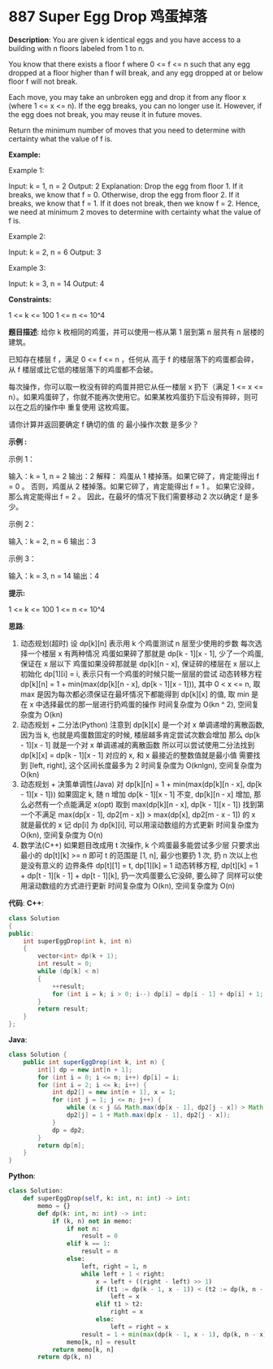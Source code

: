 # 887 Super Egg Drop 鸡蛋掉落

__Description__:
You are given k identical eggs and you have access to a building with n floors labeled from 1 to n.

You know that there exists a floor f where 0 <= f <= n such that any egg dropped at a floor higher than f will break, and any egg dropped at or below floor f will not break.

Each move, you may take an unbroken egg and drop it from any floor x (where 1 <= x <= n). If the egg breaks, you can no longer use it. However, if the egg does not break, you may reuse it in future moves.

Return the minimum number of moves that you need to determine with certainty what the value of f is.

__Example:__

Example 1:

Input: k = 1, n = 2
Output: 2
Explanation:
Drop the egg from floor 1. If it breaks, we know that f = 0.
Otherwise, drop the egg from floor 2. If it breaks, we know that f = 1.
If it does not break, then we know f = 2.
Hence, we need at minimum 2 moves to determine with certainty what the value of f is.

Example 2:

Input: k = 2, n = 6
Output: 3

Example 3:

Input: k = 3, n = 14
Output: 4

__Constraints:__

1 <= k <= 100
1 <= n <= 10^4

__题目描述__:
给你 k 枚相同的鸡蛋，并可以使用一栋从第 1 层到第 n 层共有 n 层楼的建筑。

已知存在楼层 f ，满足 0 <= f <= n ，任何从 高于 f 的楼层落下的鸡蛋都会碎，从 f 楼层或比它低的楼层落下的鸡蛋都不会破。

每次操作，你可以取一枚没有碎的鸡蛋并把它从任一楼层 x 扔下（满足 1 <= x <= n）。如果鸡蛋碎了，你就不能再次使用它。如果某枚鸡蛋扔下后没有摔碎，则可以在之后的操作中 重复使用 这枚鸡蛋。

请你计算并返回要确定 f 确切的值 的 最小操作次数 是多少？

__示例 :__

示例 1：

输入：k = 1, n = 2
输出：2
解释：
鸡蛋从 1 楼掉落。如果它碎了，肯定能得出 f = 0 。
否则，鸡蛋从 2 楼掉落。如果它碎了，肯定能得出 f = 1 。
如果它没碎，那么肯定能得出 f = 2 。
因此，在最坏的情况下我们需要移动 2 次以确定 f 是多少。

示例 2：

输入：k = 2, n = 6
输出：3

示例 3：

输入：k = 3, n = 14
输出：4

__提示:__

1 <= k <= 100
1 <= n <= 10^4

__思路__:

1. 动态规划(超时)
设 dp[k][n] 表示用 k 个鸡蛋测试 n 层至少使用的步数
每次选择一个楼层 x
有两种情况
鸡蛋如果碎了那就是 dp[k - 1][x - 1], 少了一个鸡蛋, 保证在 x 层以下
鸡蛋如果没碎那就是 dp[k][n - x], 保证碎的楼层在 x 层以上
初始化 dp[1][i] = i, 表示只有一个鸡蛋的时候只能一层层的尝试
动态转移方程 dp[k][n] = 1 + min(max(dp[k][n - x], dp[k - 1][x - 1])), 其中 0 < x <= n, 取 max 是因为每次都必须保证在最坏情况下都能得到 dp[k][x] 的值, 取 min 是在 x 中选择最优的那一层进行扔鸡蛋的操作
时间复杂度为 O(kn ^ 2), 空间复杂度为 O(kn)
2. 动态规划 + 二分法(Python)
注意到 dp[k][x] 是一个对 x 单调递增的离散函数, 因为当 k, 也就是鸡蛋数固定的时候, 楼层越多肯定尝试次数会增加
那么 dp[k - 1][x - 1] 就是一个对 x 单调递减的离散函数
所以可以尝试使用二分法找到 dp[k][x] = dp[k - 1][x - 1] 对应的 x, 和 x 最接近的整数值就是最小值
需要找到 [left, right], 这个区间长度最多为 2
时间复杂度为 O(knlgn), 空间复杂度为 O(kn)
3. 动态规划 + 决策单调性(Java)
对 dp[k][n] = 1 + min(max(dp[k][n - x], dp[k - 1][x - 1])) 如果固定 k, 随 n 增加 dp[k - 1][x - 1] 不变, dp[k][n - x] 增加, 那么必然有一个点能满足 x(opt) 取到 max(dp[k][n - x], dp[k - 1][x - 1])
找到第一个不满足 max(dp[x - 1], dp2[m - x]) > max(dp[x], dp2[m - x - 1]) 的 x 就是最优的 x
记 dp[i] 为 dp[k][i], 可以用滚动数组的方式更新
时间复杂度为 O(kn), 空间复杂度为 O(n)
4. 数学法(C++)
如果题目改成用 t 次操作, k 个鸡蛋最多能尝试多少层
只要求出最小的 dp[t][k] >= n 即可
t 的范围是 [1, n], 最少也要扔 1 次, 扔 n 次以上也是没有意义的
边界条件 dp[t][1] = t, dp[1][k] = 1
动态转移方程, dp[t][k] = 1 + dp[t - 1][k - 1] + dp[t - 1][k], 扔一次鸡蛋要么它没碎, 要么碎了
同样可以使用滚动数组的方式进行更新
时间复杂度为 O(kn), 空间复杂度为 O(n)

__代码__:
__C++__:

```C++
class Solution 
{
public:
    int superEggDrop(int k, int n) 
    {
        vector<int> dp(k + 1);
        int result = 0;
        while (dp[k] < n)
        {
            ++result;
            for (int i = k; i > 0; i--) dp[i] = dp[i - 1] + dp[i] + 1;
        }
        return result;
    }
};
```

__Java__:

```Java
class Solution {
    public int superEggDrop(int k, int n) {
        int[] dp = new int[n + 1];
        for (int i = 0; i <= n; i++) dp[i] = i;
        for (int i = 2; i <= k; i++) {
            int dp2[] = new int[n + 1], x = 1;
            for (int j = 1; j <= n; j++) {
                while (x < j && Math.max(dp[x - 1], dp2[j - x]) > Math.max(dp[x], dp2[j - x - 1])) ++x;
                dp2[j] = 1 + Math.max(dp[x - 1], dp2[j - x]);
            }
            dp = dp2;
        }
        return dp[n];
    }
}
```

__Python__:

```Python
class Solution:
    def superEggDrop(self, k: int, n: int) -> int:
        memo = {}
        def dp(k: int, n: int) -> int:
            if (k, n) not in memo:
                if not n:
                    result = 0
                elif k == 1:
                    result = n
                else:
                    left, right = 1, n
                    while left + 1 < right:
                        x = left + ((right - left) >> 1)
                        if (t1 := dp(k - 1, x - 1)) < (t2 := dp(k, n - x)):
                            left = x
                        elif t1 > t2:
                            right = x
                        else:
                            left = right = x
                    result = 1 + min(max(dp(k - 1, x - 1), dp(k, n - x)) for x in (left, right))
                memo[k, n] = result
            return memo[k, n]
        return dp(k, n)
```
